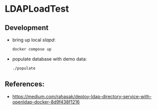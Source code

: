 # LDAPLoadTest

## Development

- bring up local _slapd_:
  ```bash
  docker compose up
  ```

- populate database with demo data:
  ```bash
  ./populate
  ```


## References:
- https://medium.com/rahasak/deploy-ldap-directory-service-with-openldap-docker-8d9f438f1216



